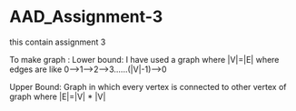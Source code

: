 # AAD_Assignment-3
this contain assignment 3

To make graph :
  Lower bound:
  I have used a  graph where |V|=|E|
  where edges are like 
  0-->1-->2-->3......(|V|-1)-->0
  
  Upper Bound:
  Graph in which every vertex is connected to other vertex of graph
  where |E|=|V| * |V|
